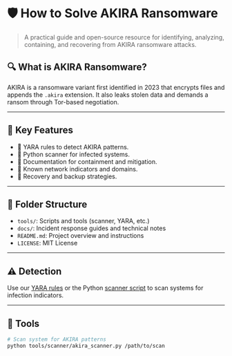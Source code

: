 # 🛡️ How to Solve AKIRA Ransomware

> A practical guide and open-source resource for identifying, analyzing, containing, and recovering from AKIRA ransomware attacks.

## 🔍 What is AKIRA Ransomware?

AKIRA is a ransomware variant first identified in 2023 that encrypts files and appends the `.akira` extension. It also leaks stolen data and demands a ransom through Tor-based negotiation.

---

## 📌 Key Features

- 🧬 YARA rules to detect AKIRA patterns.
- 🧪 Python scanner for infected systems.
- 🔐 Documentation for containment and mitigation.
- 📡 Known network indicators and domains.
- 🧯 Recovery and backup strategies.

---

## 📂 Folder Structure

- `tools/`: Scripts and tools (scanner, YARA, etc.)
- `docs/`: Incident response guides and technical notes
- `README.md`: Project overview and instructions
- `LICENSE`: MIT License

---

## ⚠️ Detection

Use our [YARA rules](tools/yara_rules/akira.yar) or the Python [scanner script](tools/scanner/akira_scanner.py) to scan systems for infection indicators.

---

## 🧰 Tools

```bash
# Scan system for AKIRA patterns
python tools/scanner/akira_scanner.py /path/to/scan
```
